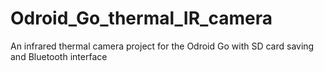# Odroid_Go_thermal_IR_camera
An infrared thermal camera project for the Odroid Go with SD card saving and Bluetooth interface
